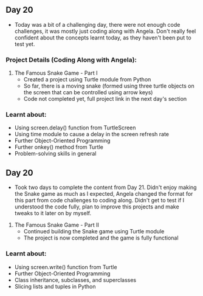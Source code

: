 ## Day 20 
* Today was a bit of a challenging day, there were not enough code challenges, it was mostly just coding along with Angela. Don't really feel confident about the concepts learnt today, as they haven't been put to test yet.
### Project Details (Coding Along with Angela):
1. The Famous Snake Game - Part I
   * Created a project using Turtle module from Python
   * So far, there is a moving snake (formed using three turtle objects on the screen that can be controlled using arrow keys)
   * Code not completed yet, full project link in the next day's section
### Learnt about:
* Using screen.delay() function from TurtleScreen
* Using time module to cause a delay in the screen refresh rate
* Further Object-Oriented Programming
* Further onkey() method from Turtle
* Problem-solving skills in general

## Day 20 
* Took two days to complete the content from Day 21. Didn't enjoy making the Snake game as much as I expected, Angela changed the format for this part from code challenges to coding along. Didn't get to test if I understood the code fully, plan to improve this projects and make tweaks to it later on by myself.
1. The Famous Snake Game - Part II
   * Continued building the Snake game using Turtle module
   * The project is now completed and the game is fully functional
### Learnt about:
* Using screen.write() function from Turtle
* Further Object-Oriented Programming
* Class inheritance, subclasses, and superclasses
* Slicing lists and tuples in Python

